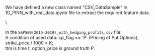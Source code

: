 We have defined a new class named "CSV_DataSample" in 1D_PINN_with_real_data.ipynb file to extract the required feature data.  <br>

\\

In the `S&P500(2015-2019)_with_hedging_profits.csv` file:  <br>
A condition of used data: cp_flag == 'P' (Pricing of Put Options);  <br>
strike_price / 1000 = K;  <br>
ttm is time _t_, option_price is _ground truth P_.  <br>
